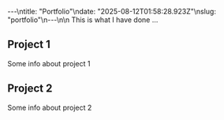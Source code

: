 ---\ntitle: "Portfolio"\ndate: "2025-08-12T01:58:28.923Z"\nslug: "portfolio"\n---\n\n
This is what I have done …


## Project 1

Some info about project 1


## Project 2

Some info about project 2

